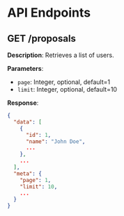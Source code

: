 # API Endpoints

## GET /proposals

**Description**: Retrieves a list of users.

**Parameters**:

- `page`: Integer, optional, default=1
- `limit`: Integer, optional, default=10

**Response**:

```json
{
  "data": [
    {
      "id": 1,
      "name": "John Doe",
      ...
    },
    ...
  ],
  "meta": {
    "page": 1,
    "limit": 10,
    ...
  }
}
